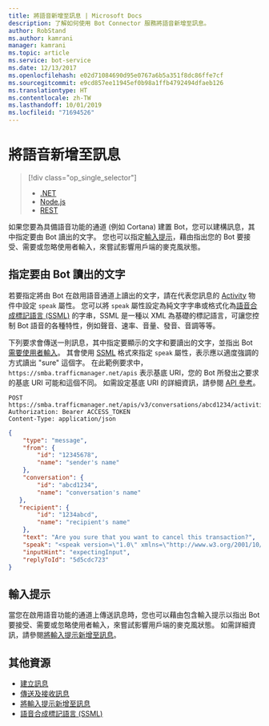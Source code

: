 ```yaml
---
title: 將語音新增至訊息 | Microsoft Docs
description: 了解如何使用 Bot Connector 服務將語音新增至訊息。
author: RobStand
ms.author: kamrani
manager: kamrani
ms.topic: article
ms.service: bot-service
ms.date: 12/13/2017
ms.openlocfilehash: e02d71084690d95e0767a6b5a351f8dc86ffe7cf
ms.sourcegitcommit: e9cd857ee11945ef0b98a1ffb4792494dfaeb126
ms.translationtype: HT
ms.contentlocale: zh-TW
ms.lasthandoff: 10/01/2019
ms.locfileid: "71694526"
---
```

# <a name="add-speech-to-messages"></a>將語音新增至訊息
> [!div class="op_single_selector"]
> - [.NET](../dotnet/bot-builder-dotnet-text-to-speech.md)
> - [Node.js](../nodejs/bot-builder-nodejs-text-to-speech.md)
> - [REST](../rest-api/bot-framework-rest-connector-text-to-speech.md)

如果您要為具備語音功能的通道 (例如 Cortana) 建置 Bot，您可以建構訊息，其中指定要由 Bot 讀出的文字。 您也可以指定[輸入提示](bot-framework-rest-connector-add-input-hints.md)，藉由指出您的 Bot 要接受、需要或忽略使用者輸入，來嘗試影響用戶端的麥克風狀態。

## <a name="specify-text-to-be-spoken-by-your-bot"></a>指定要由 Bot 讀出的文字

若要指定將由 Bot 在啟用語音通道上讀出的文字，請在代表您訊息的 [Activity][Activity] 物件中設定 `speak` 屬性。 您可以將 `speak` 屬性設定為純文字字串或格式化為<a href="https://docs.microsoft.com/azure/cognitive-services/speech-service/speech-synthesis-markup" target="_blank">語音合成標記語言 (SSML)</a> 的字串，SSML 是一種以 XML 為基礎的標記語言，可讓您控制 Bot 語音的各種特性，例如聲音、速率、音量、發音、音調等等。 


下列要求會傳送一則訊息，其中指定要顯示的文字和要讀出的文字，並指出 Bot [需要使用者輸入](bot-framework-rest-connector-add-input-hints.md)。 其會使用 <a href="https://docs.microsoft.com/azure/cognitive-services/speech-service/speech-synthesis-markup" target="_blank">SSML</a> 格式來指定 `speak` 屬性，表示應以適度強調的方式讀出 "sure" 這個字。 在此範例要求中，`https://smba.trafficmanager.net/apis` 表示基底 URI，您的 Bot 所發出之要求的基底 URI 可能和這個不同。 如需設定基底 URI 的詳細資訊，請參閱 [API 參考](bot-framework-rest-connector-api-reference.md#base-uri)。

```http
POST https://smba.trafficmanager.net/apis/v3/conversations/abcd1234/activities/5d5cdc723
Authorization: Bearer ACCESS_TOKEN
Content-Type: application/json
```

```json
{
    "type": "message",
    "from": {
        "id": "12345678",
        "name": "sender's name"
    },
    "conversation": {
        "id": "abcd1234",
        "name": "conversation's name"
   },
   "recipient": {
        "id": "1234abcd",
        "name": "recipient's name"
    },
    "text": "Are you sure that you want to cancel this transaction?",
    "speak": "<speak version=\"1.0\" xmlns=\"http://www.w3.org/2001/10/synthesis\" xml:lang=\"en-US\">Are you <emphasis level=\"moderate\">sure</emphasis> that you want to cancel this transaction?</speak>",
    "inputHint": "expectingInput",
    "replyToId": "5d5cdc723"
}
```

## <a name="input-hints"></a>輸入提示

當您在啟用語音功能的通道上傳送訊息時，您也可以藉由包含輸入提示以指出 Bot 要接受、需要或忽略使用者輸入，來嘗試影響用戶端的麥克風狀態。 如需詳細資訊，請參閱[將輸入提示新增至訊息](bot-framework-rest-connector-add-input-hints.md)。

## <a name="additional-resources"></a>其他資源

- [建立訊息](bot-framework-rest-connector-create-messages.md)
- [傳送及接收訊息](bot-framework-rest-connector-send-and-receive-messages.md)
- [將輸入提示新增至訊息](bot-framework-rest-connector-add-input-hints.md)
- <a href="https://docs.microsoft.com/azure/cognitive-services/speech-service/speech-synthesis-markup" target="_blank">語音合成標記語言 (SSML)</a>

[Activity]: bot-framework-rest-connector-api-reference.md#activity-object

